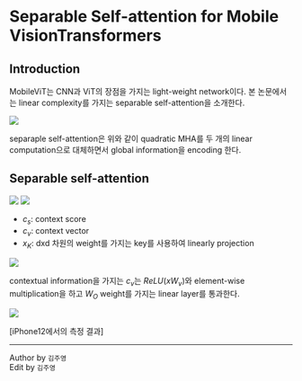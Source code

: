 # Separable Self-attention for Mobile VisionTransformers
## Introduction
MobileViT는 CNN과 ViT의 장점을 가지는 light-weight network이다. 본 논문에서는 linear complexity를 가지는 separable self-attention을 소개한다.

![](https://blog.kakaocdn.net/dn/XIgLw/btrUvXCjJjc/j2ZIWnXwhpA3oYmqHdW5J1/img.png)

separaple self-attention은 위와 같이 quadratic MHA를 두 개의 linear computation으로 대체하면서 global information을 encoding 한다.



## Separable self-attention

![](https://blog.kakaocdn.net/dn/bCgCwP/btrUuIyurun/g8CqITONfAgvvZ3anhxKW1/img.png)
![](https://blog.kakaocdn.net/dn/Sevu4/btrUuiUcUs4/DkO6T9xI1kdkBHKTh9HftK/img.png)

- $c_s$: context score
- $c_v$: context vector
- $x_K$: dxd 차원의 weight를 가지는 key를 사용하여 linearly projection

![](https://blog.kakaocdn.net/dn/dPJvAr/btrUwqxhvuJ/p5F9Sokoc9g8OZ8KsC78e0/img.png)

contextual information을 가지는 $c_v$는 $ReLU(xW_v)$와 element-wise multiplication을 하고 $W_O$ weight를 가지는 linear layer를 통과한다.

![](https://blog.kakaocdn.net/dn/KAcpV/btrUuhHOOkE/ew5UGU4ozCshnyD6c4yhbK/img.png)

[iPhone12에서의 측정 결과]


---

Author by `김주영`  
Edit by `김주영`